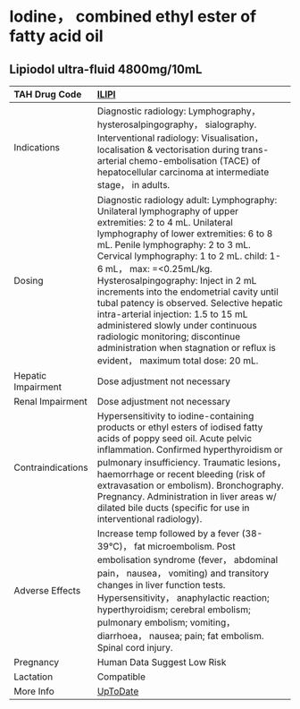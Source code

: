 # Iodine， combined ethyl ester of fatty acid oil

## Lipiodol ultra-fluid 4800mg/10mL

| TAH Drug Code      | [ILIPI](https://www.tahsda.org.tw/drugs/hissearch.php?drug_code=ILIPI)                                                                                                                                                                                                                                                                                                                                                                                                                                                                                                                          |
|:-------------------|:------------------------------------------------------------------------------------------------------------------------------------------------------------------------------------------------------------------------------------------------------------------------------------------------------------------------------------------------------------------------------------------------------------------------------------------------------------------------------------------------------------------------------------------------------------------------------------------------|
| Indications        | Diagnostic radiology: Lymphography， hysterosalpingography， sialography. Interventional radiology: Visualisation， localisation & vectorisation during trans-arterial chemo-embolisation (TACE) of hepatocellular carcinoma at intermediate stage， in adults.                                                                                                                                                                                                                                                                                                                                 |
| Dosing             | Diagnostic radiology adult: Lymphography: Unilateral lymphography of upper extremities: 2 to 4 mL. Unilateral lymphography of lower extremities: 6 to 8 mL. Penile lymphography: 2 to 3 mL. Cervical lymphography: 1 to 2 mL. child: 1-6 mL， max: =<0.25mL/kg. Hysterosalpingography: Inject in 2 mL increments into the endometrial cavity until tubal patency is observed. Selective hepatic intra-arterial injection: 1.5 to 15 mL administered slowly under continuous radiologic monitoring; discontinue administration when stagnation or reflux is evident， maximum total dose: 20 mL. |
| Hepatic Impairment | Dose adjustment not necessary                                                                                                                                                                                                                                                                                                                                                                                                                                                                                                                                                                   |
| Renal Impairment   | Dose adjustment not necessary                                                                                                                                                                                                                                                                                                                                                                                                                                                                                                                                                                   |
| Contraindications  | Hypersensitivity to iodine-containing products or ethyl esters of iodised fatty acids of poppy seed oil. Acute pelvic inflammation. Confirmed hyperthyroidism or pulmonary insufficiency. Traumatic lesions， haemorrhage or recent bleeding (risk of extravasation or embolism). Bronchography. Pregnancy. Administration in liver areas w/ dilated bile ducts (specific for use in interventional radiology).                                                                                                                                                                                 |
| Adverse Effects    | Increase temp followed by a fever (38-39°C)， fat microembolism. Post embolisation syndrome (fever， abdominal pain， nausea， vomiting) and transitory changes in liver function tests. Hypersensitivity， anaphylactic reaction; hyperthyroidism; cerebral embolism; pulmonary embolism; vomiting， diarrhoea， nausea; pain; fat embolism. Spinal cord injury.                                                                                                                                                                                                                               |
| Pregnancy          | Human Data Suggest Low Risk                                                                                                                                                                                                                                                                                                                                                                                                                                                                                                                                                                     |
| Lactation          | Compatible                                                                                                                                                                                                                                                                                                                                                                                                                                                                                                                                                                                      |
| More Info          | [UpToDate](https://www.uptodate.com/contents/iodine，-combined-ethyl-ester-of-fatty-acid-oil-drug-information)                                                                                                                                                                                                                                                                                                                                                                                                                                                                                  |


